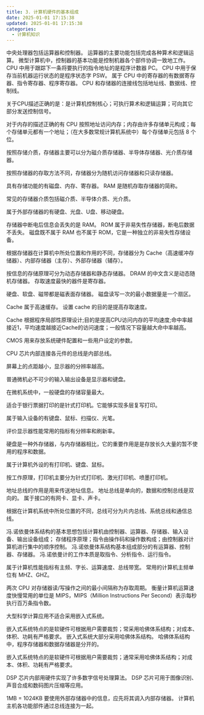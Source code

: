 ```yaml
---
title: 3. 计算机硬件的基本组成
date: 2025-01-01 17:15:38
updated: 2025-01-01 17:15:38
categories:
  - 计算机知识
---
```


中央处理器包括运算器和控制器。
运算器的主要功能包括完成各种算术和逻辑运算。
微型计算机中，控制器的基本功能是控制机器各个部件协调一致地工作。
CPU 中用于跟踪下一条将要执行的指令地址的是程序计数器 PC。
CPU 中用于保存当前机器运行状态的是程序状态字 PSW。
属于 CPU 中的寄存器的有数据寄存器、指令寄存器、程序寄存器。
CPU 和存储器的连接线包括地址线、数据线、控制线。

关于CPU描述正确的是：是计算机控制核心；可执行算术和逻辑运算；可向其它部分发送控制信号。

对于内存的描述正确的有 CPU 按照地址访问内存；内存由许多存储单元构成；每个存储单元都有一个地址；（在大多数常规计算机系统中）每个存储单元包括 8 个位。

按照存储介质，存储器主要可以分为磁介质存储器、半导体存储器、光介质存储器。

按照存储器的存取方法不同，存储器分为随机访问存储器和只读存储器。

具有存储功能的有磁盘、内存、寄存器。
RAM 是随机存取存储器的简称。

常见的存储器介质包括磁介质、半导体介质、光介质。

属于外部存储器的有硬盘、光盘、U盘、移动硬盘。

存储器中断电后信息会丢失的是 RAM。
ROM 属于非易失性存储器，断电后数据不丢失。
磁盘既不属于 RAM 也不属于 ROM，它是一种独立的非易失性存储设备。

根据存储器在计算机中所处位置和作用的不同，存储器分为 Cache（高速缓冲存储器）、内部存储器（主存）、外部存储器（辅存）。

按信息的存储原理可分为动态存储器和静态存储器。
DRAM 的中文含义是动态随机存储器。
存取速度最快的器件是寄存器。

硬盘、软盘、磁带都是磁表面存储器。
磁盘读写一次的最小数据量是一个扇区。

Cache 属于高速缓存。
设置 cache 的目的是提高存取速度。

Cache 根据程序局部性原理设计;目的是提高CPU访问内存的平均速度;命中率越接近1，平均速度越接近Cache的访问速度；一般情况下容量越大命中率越高。

CMOS 用来存放系统硬件配置和一些用户设定的参数。

CPU 芯片内部连接各元件的总线是内部总线。

屏幕上的点距越小，显示器的分辨率越高。

普通微机必不可少的输入输出设备是显示器和键盘。

在微机系统中，一般硬盘的存储容量最大。

适合于银行票据打印的是针式打印机。它能够实现多层复写打印。

属于输入设备的有键盘、鼠标、扫描仪、光笔。

评价显示器性能常用的指标有分辨率和刷新率。

硬盘是一种外存储器，与内存储器相比，它的重要作用是是存放长久大量的暂不使用的程序和数据。

属于计算机外设的有打印机、键盘、鼠标。

按工作原理，打印机主要分为针式打印机、激光打印机、喷墨打印机。

地址总线的作用是用来传送地址信息。
地址总线是单向的，数据和控制总线是双向的。
属于接口的有网卡、显卡、声卡。

根据在计算机系统中所处位置的不同，总线可分为片内总线、系统总线和通信总线。

冯.诺依曼体系结构的基本思想包括计算机由控制器、运算器、存储器、输入设备、输出设备组成；
存储程序原理；指令由操作码和操作数构成；由控制器对计算机进行集中的顺序控制。
冯.诺依曼体系结构基本组成部分的有运算器、控制器、存储器。
冯.诺依曼计的工作本质是取指令、分析指令、运行指令。

属于计算机性能指标有主频、字长、运算速度、总线带宽。
常用的计算机主频单位有 MHZ、GHZ。

两次 CPU 对存储器读/写操作之间的最小间隔称为存取周期。
衡量计算机运算速度快慢常用的单位是 MIPS，MIPS（Million Instructions Per Second）表示每秒执行百万条指令数。

大型科学计算应用不适合采用嵌入式系统。

嵌入式系统特点的是软硬件可根据用户需要裁剪；常采用哈佛体系结构；对成本、体积、功耗有严格要求。
嵌入式系统大部分采用哈佛体系结构。
哈佛体系结构中，程序存储器和数据存储器是分开的。

嵌入式系统特点的是软硬件可根据用户需要裁剪；通常采用哈佛体系结构；对成本、体积、功耗有严格要求。

DSP 芯片内部用硬件实现了许多数字信号处理算法。
DSP 芯片可用于图像识别、声音合成和数码图片压缩等应用。

1MB = 1024KB
要使用外部存储器中的信息，应先将其调入内部存储器。
计算机主机各功能部件通过总线连接为一起。
